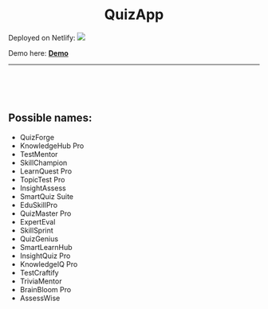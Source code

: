 <h1 align="center">
    QuizApp
</h1>
Deployed on Netlify: <img src="https://api.netlify.com/api/v1/badges/3ecb2820-8950-4182-bf70-4f1aba924037/deploy-status?branch=master">

Demo here: <b><a href="https://dincateste.netlify.app/" target="_blank">Demo</a></b>

<hr />
<br />
<br />
<br />

## Possible names: 
- QuizForge
- KnowledgeHub Pro
- TestMentor
- SkillChampion
- LearnQuest Pro
- TopicTest Pro
- InsightAssess
- SmartQuiz Suite
- EduSkillPro
- QuizMaster Pro
- ExpertEval
- SkillSprint
- QuizGenius
- SmartLearnHub
- InsightQuiz Pro
- KnowledgeIQ Pro
- TestCraftify
- TriviaMentor
- BrainBloom Pro
- AssessWise
